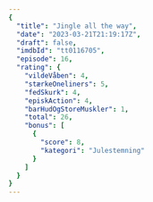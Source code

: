 ```yaml
---
{
  "title": "Jingle all the way",
  "date": "2023-03-21T21:19:17Z",
  "draft": false,
  "imdbId": "tt0116705",
  "episode": 16,
  "rating": {
    "vildeVåben": 4,
    "stærkeOneliners": 5,
    "fedSkurk": 4,
    "episkAction": 4,
    "barHudOgStoreMuskler": 1,
    "total": 26,
    "bonus": [
      {
        "score": 8,
        "kategori": "Julestemning"
      }
    ]
  }
}
---
```


